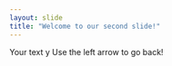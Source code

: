 ```yaml
---
layout: slide
title: "Welcome to our second slide!"
---
```

Your text y
Use the left arrow to go back!
